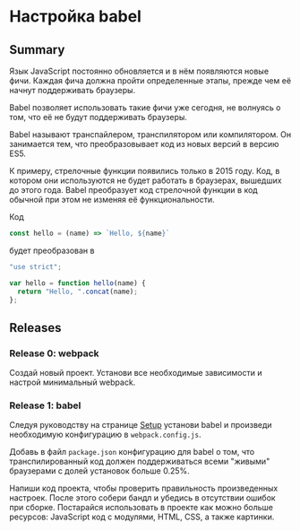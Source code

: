 # Настройка babel

## Summary

Язык JavaScript постоянно обновляется и в нём появляются новые фичи. Каждая фича должна пройти определенные этапы, прежде чем её начнут поддерживать браузеры.

Babel позволяет использовать такие фичи уже сегодня, не волнуясь о том, что её не будут поддерживать браузеры.

Babel называют транспайлером, транспилятором или компилятором. Он занимается тем, что преобразовывает код из новых версий в версию ES5.

К примеру, стрелочные функции появились только в 2015 году. Код, в котором они используются не будет работать в браузерах, вышедших до этого года. Babel преобразует код стрелочной функции в код обычной при этом не изменяя её функциональности.

Код 

```javascript
const hello = (name) => `Hello, ${name}`
```

будет преобразован в 

```javascript
"use strict";

var hello = function hello(name) {
  return "Hello, ".concat(name);
};
```

## Releases

### Release 0: webpack

Создай новый проект. Установи все необходимые зависимости и настрой минимальный webpack.

### Release 1: babel

Следуя руководству на странице [Setup](https://babeljs.io/setup) установи babel и произведи необходимую конфигурацию в `webpack.config.js`.

Добавь в файл `package.json` конфигурацию для babel о том, что транспилированный код должен поддерживаться всеми "живыми" браузерами с долей установок больше 0.25%.

Напиши код проекта, чтобы проверить правильность произведенных настроек. После этого собери бандл и убедись в отсутствии ошибок при сборке. Постарайся использовать в проекте как можно больше ресурсов: JavaScript код с модулями, HTML, CSS, а также картинки.

